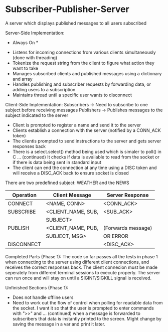 # Subscriber-Publisher-Server
A server which displays published messages to all users subscribed 

Server-Side Implementation:
* Always On * 
- Listens for incoming connections from various clients simultaneously (done with threading)
- Tokenize the request string from the client to figure what action they want to take
- Manages subscribed clients and published messages using a dictionary and array 
- Handles publishing and subscriber requests by forwarding data, or adding users to a subscription
- Maintains thread until a specific user wants to disconnect 
  
Client-Side Implementation:
Subscribers -> Need to subscribe to one subject before receiving messages 
Publishers -> Publishes messages to the subject indicated to the server
- Client is prompted to register a name and send it to the server
- Clients establish a connection with the server (notified by a CONN_ACK token) 
- The clientis prompted to send instructions to the server and gets server responses back
- There is a select.select() method being used which is simaler to poll() in C ...
(continued) It checks if data is available to read from the socket or if there is data being sent in standard input
- The client can end the connection at any time using a DISC token and will receive a DISC_ACK back to ensure socket is closed

There are two predefined subject: WEATHER and the NEWS 

| Operation | Client Message    | Server Response  |
| --------- | ----------------- | ---------------  |
| CONNECT   |  <NAME, CONN>     | <CONN_ACK>       |
| SUBSCRIBE | <CLIENT_NAME, SUB,|  <SUB_ACK>       |
|           |  SUBJECT>         |                  |
| PUBLISH   | <CLIENT_NAME, PUB,|(Forwards message)|
|           |  SUBJECT, MSG>    | OR ERROR         |
| DISCONNECT|  <DISC>           |   <DISC_ACK>     |

Completed Parts (Phase 1):
The code so far passes all the tests in phase 1 when connecting to the server using different client connections, and receives the correct responses back. 
The client connecion must be made seperately from different terminal sessions to execute properly. 
The server can run once and will stay on until a SIGINT/SIGKILL signal is received. 

Unfinished Sections (Phase 1):
- Does not handle offline users
- Need to work out the flow of control when polling for readable data from the socket. I want it so that the user is prompted to enter commands with ">>" and ...
(continued) when a message is forwarded to subscribers that data is instantly printed to the screen. Might change by saving the message in a var and print it later.
